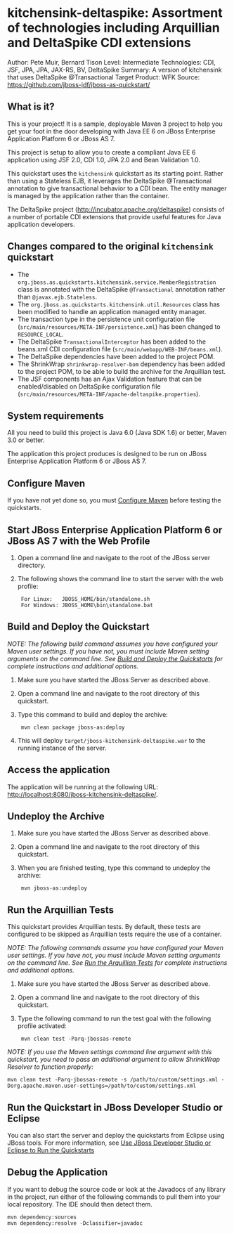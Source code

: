 kitchensink-deltaspike: Assortment of technologies including Arquillian and DeltaSpike CDI extensions
========================
Author: Pete Muir, Bernard Tison
Level: Intermediate
Technologies: CDI, JSF, JPA, JPA, JAX-RS, BV, DeltaSpike
Summary: A version of kitchensink that uses DeltaSpike @Transactional
Target Product: WFK
Source: <https://github.com/jboss-jdf/jboss-as-quickstart/>

What is it?
-----------

This is your project! It is a sample, deployable Maven 3 project to help you get your foot in the door developing with Java EE 6 on JBoss Enterprise Application Platform 6 or JBoss AS 7. 

This project is setup to allow you to create a compliant Java EE 6 application using JSF 2.0, CDI 1.0, JPA 2.0 and Bean Validation 1.0. 

This quickstart uses the `kitchensink` quickstart as its starting point. Rather than using a Stateless EJB, it leverages the DeltaSpike @Transactional annotation to give transactional behavior to a CDI bean.
The entity manager is managed by the application rather than the container. 

The DeltaSpike project (http://incubator.apache.org/deltaspike) consists of a number of portable CDI extensions that provide useful features for Java application developers.

Changes compared to the original `kitchensink` quickstart
---------------------------------------------------------

* The `org.jboss.as.quickstarts.kitchensink.service.MemberRegistration` class is annotated with the DeltaSpike `@Transactional` annotation rather than `@javax.ejb.Stateless`.
* The `org.jboss.as.quickstarts.kitchensink.util.Resources` class has been modified to handle an application managed entity manager.
* The transaction type in the persistence unit configuration file (`src/main/resources/META-INF/persistence.xml`) has been changed to `RESOURCE_LOCAL`. 
* The DeltaSpike `TransactionalInterceptor` has been added to the beans.xml CDI configuration file (`src/main/webapp/WEB-INF/beans.xml`).
* The DeltaSpike dependencies have been added to the project POM.
* The ShrinkWrap `shrinkwrap-resolver-bom` dependency has been added to the project POM, to be able to build the archive for the Arquillian test.
* The JSF components has an Ajax Validation feature that can be enabled/disabled on DeltaSpike configuration file (`src/main/resources/META-INF/apache-deltaspike.properties`).

System requirements
-------------------

All you need to build this project is Java 6.0 (Java SDK 1.6) or better, Maven 3.0 or better.

The application this project produces is designed to be run on JBoss Enterprise Application Platform 6 or JBoss AS 7. 

 
Configure Maven
---------------

If you have not yet done so, you must [Configure Maven](../README.md#configure-maven) before testing the quickstarts.


Start JBoss Enterprise Application Platform 6 or JBoss AS 7 with the Web Profile
-------------------------

1. Open a command line and navigate to the root of the JBoss server directory.
2. The following shows the command line to start the server with the web profile:

        For Linux:   JBOSS_HOME/bin/standalone.sh
        For Windows: JBOSS_HOME\bin\standalone.bat

 
Build and Deploy the Quickstart
-------------------------

_NOTE: The following build command assumes you have configured your Maven user settings. If you have not, you must include Maven setting arguments on the command line. See [Build and Deploy the Quickstarts](../README.md#build-and-deploy-the-quickstarts) for complete instructions and additional options._

1. Make sure you have started the JBoss Server as described above.
2. Open a command line and navigate to the root directory of this quickstart.
3. Type this command to build and deploy the archive:

        mvn clean package jboss-as:deploy

4. This will deploy `target/jboss-kitchensink-deltaspike.war` to the running instance of the server.
 

Access the application 
---------------------

The application will be running at the following URL: <http://localhost:8080/jboss-kitchensink-deltaspike/>.


Undeploy the Archive
--------------------

1. Make sure you have started the JBoss Server as described above.
2. Open a command line and navigate to the root directory of this quickstart.
3. When you are finished testing, type this command to undeploy the archive:

        mvn jboss-as:undeploy


Run the Arquillian Tests 
-------------------------

This quickstart provides Arquillian tests. By default, these tests are configured to be skipped as Arquillian tests require the use of a container. 

_NOTE: The following commands assume you have configured your Maven user settings. If you have not, you must include Maven setting arguments on the command line. See [Run the Arquillian Tests](../README.md#run-the-arquillian-tests) for complete instructions and additional options._

1. Make sure you have started the JBoss Server as described above.
2. Open a command line and navigate to the root directory of this quickstart.
3. Type the following command to run the test goal with the following profile activated:

        mvn clean test -Parq-jbossas-remote 

_NOTE: If you use the Maven settings command line argument with this quickstart, you need to pass an additional argument to allow ShrinkWrap Resolver to function properly:_

    mvn clean test -Parq-jbossas-remote -s /path/to/custom/settings.xml -Dorg.apache.maven.user-settings=/path/to/custom/settings.xml

Run the Quickstart in JBoss Developer Studio or Eclipse
-------------------------------------
You can also start the server and deploy the quickstarts from Eclipse using JBoss tools. For more information, see [Use JBoss Developer Studio or Eclipse to Run the Quickstarts](../README.md#use-jboss-developer-studio-or-eclipse-to-run-the-quickstarts) 


Debug the Application
------------------------------------

If you want to debug the source code or look at the Javadocs of any library in the project, run either of the following commands to pull them into your local repository. The IDE should then detect them.

    mvn dependency:sources
    mvn dependency:resolve -Dclassifier=javadoc

